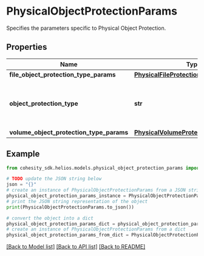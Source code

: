 # PhysicalObjectProtectionParams

Specifies the parameters specific to Physical Object Protection.

## Properties

Name | Type | Description | Notes
------------ | ------------- | ------------- | -------------
**file_object_protection_type_params** | [**PhysicalFileProtectionGroupParams**](PhysicalFileProtectionGroupParams.md) |  | [optional] 
**object_protection_type** | **str** | Specifies the Physical Object Protection type. | 
**volume_object_protection_type_params** | [**PhysicalVolumeProtectionGroupParams**](PhysicalVolumeProtectionGroupParams.md) |  | [optional] 

## Example

```python
from cohesity_sdk.helios.models.physical_object_protection_params import PhysicalObjectProtectionParams

# TODO update the JSON string below
json = "{}"
# create an instance of PhysicalObjectProtectionParams from a JSON string
physical_object_protection_params_instance = PhysicalObjectProtectionParams.from_json(json)
# print the JSON string representation of the object
print(PhysicalObjectProtectionParams.to_json())

# convert the object into a dict
physical_object_protection_params_dict = physical_object_protection_params_instance.to_dict()
# create an instance of PhysicalObjectProtectionParams from a dict
physical_object_protection_params_from_dict = PhysicalObjectProtectionParams.from_dict(physical_object_protection_params_dict)
```
[[Back to Model list]](../README.md#documentation-for-models) [[Back to API list]](../README.md#documentation-for-api-endpoints) [[Back to README]](../README.md)


